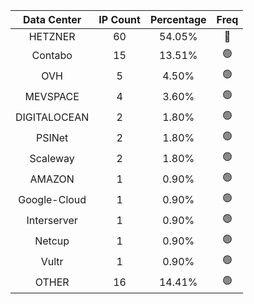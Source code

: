 | Data Center | IP Count | Percentage | Freq |
|:------------:|:--------:|:-----------:|:-----:|
| HETZNER | 60 | 54.05% | 🔴 |
| Contabo | 15 | 13.51% | 🟢 |
| OVH | 5 | 4.50% | 🟢 |
| MEVSPACE | 4 | 3.60% | 🟢 |
| DIGITALOCEAN | 2 | 1.80% | 🟢 |
| PSINet | 2 | 1.80% | 🟢 |
| Scaleway | 2 | 1.80% | 🟢 |
| AMAZON | 1 | 0.90% | 🟢 |
| Google-Cloud | 1 | 0.90% | 🟢 |
| Interserver | 1 | 0.90% | 🟢 |
| Netcup | 1 | 0.90% | 🟢 |
| Vultr | 1 | 0.90% | 🟢 |
| OTHER | 16 | 14.41% | 🟢 |